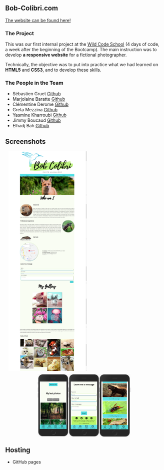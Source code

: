 ## Bob-Colibri.com
<a href="https://sebg-prog.github.io/Bob-Colibri.com/" target="_blank">The website can be found here!</a>

### The Project
This was our first internal project at the [Wild Code School](https://www.wildcodeschool.com/en-GB) (4 days of code, a week after the beginning of the Bootcamp). The main instruction was to develop **a responsive website** for a fictional photographer.

Technically, the objective was to put into practice what we had learned on **HTML5** and **CSS3**, and to develop these skills.

### The People in the Team
* Sébastien Gruet [Github](https://github.com/SebG-prog)  
* Marjolaine Baratte  [Github](https://github.com/marjowolff)  
* Clémentine Derome [Github](https://github.com/clemderome)  
* Greta Mezzina [Github](https://github.com/gretamezzina)  
* Yasmine Kharroubi [Github](https://github.com/mineyas)  
* Jimmy Boucaud [Github](https://github.com/Jimbeck2403)  
* Elhadj Bah [Github](https://github.com/Elhadj75BAH)  

## Screenshots

<div style="display:flex; justifyContent:center; alignItems: center; flex-wrap: wrap; margin: 10px;">
<img width="250" src="/screenshots/desktop-homepage.png" alt="desktop homepage"/>
<img width="250" src="/screenshots/desktop-profile.png" alt="desktop profile"/>
<img width="250" src="/screenshots/desktop-form.png" alt="desktop form"/>
<img width="250" src="/screenshots/desktop-gallery.png" alt="desktop gallery"/>
<img width="250" src="/screenshots/desktop-picture-samples.png" alt="desktop picture samples"/>
</div>

<div style="display:flex; justify-content:center; align-items: center; flex-wrap: wrap; margin: 10px;">
<img height="200" src="/screenshots/mobile-homepage.png" alt="mobile homepage"/>
<img height="200" src="/screenshots/mobile-form.png" alt="mobile form"/>
<img height="200" src="/screenshots/mobile-gallery.png" alt="mobile gallery"/>
</div>

## Hosting

* GitHub pages
